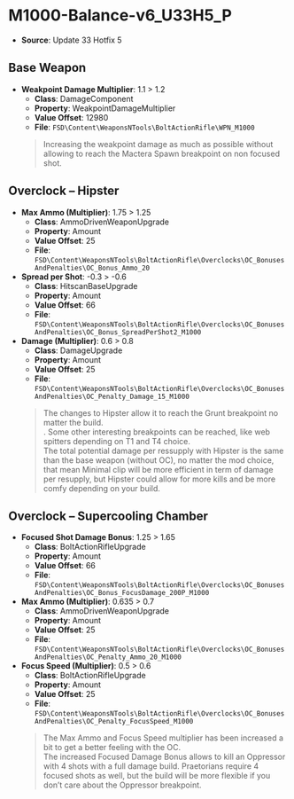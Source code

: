 # M1000-Balance-v6_U33H5_P
* **Source**: Update 33 Hotfix 5

## Base Weapon
* **Weakpoint Damage Multiplier**: 1.1 > 1.2
  * **Class**: DamageComponent
  * **Property**: WeakpointDamageMultiplier
  * **Value Offset**: 12980
  * **File**: `FSD\Content\WeaponsNTools\BoltActionRifle\WPN_M1000`
  > Increasing the weakpoint damage as much as possible without allowing to reach the Mactera Spawn breakpoint on non focused shot.

## Overclock – Hipster
* **Max Ammo (Multiplier)**: 1.75 > 1.25
  * **Class**: AmmoDrivenWeaponUpgrade
  * **Property**: Amount
  * **Value Offset**: 25
  * **File**: `FSD\Content\WeaponsNTools\BoltActionRifle\Overclocks\OC_BonusesAndPenalties\OC_Bonus_Ammo_20`
* **Spread per Shot**: -0.3 > -0.6
  * **Class**: HitscanBaseUpgrade
  * **Property**: Amount
  * **Value Offset**: 66
  * **File**: `FSD\Content\WeaponsNTools\BoltActionRifle\Overclocks\OC_BonusesAndPenalties\OC_Bonus_SpreadPerShot2_M1000`
* **Damage (Multiplier)**: 0.6 > 0.8
  * **Class**: DamageUpgrade
  * **Property**: Amount
  * **Value Offset**: 25
  * **File**: `FSD\Content\WeaponsNTools\BoltActionRifle\Overclocks\OC_BonusesAndPenalties\OC_Penalty_Damage_15_M1000`
  > The changes to Hipster allow it to reach the Grunt breakpoint no matter the build.<br>.
  > Some other interesting breakpoints can be reached, like web spitters depending on T1 and T4 choice.<br>
  > The total potential damage per ressupply with Hipster is the same than the base weapon (without OC), no matter the mod choice, that mean Minimal clip will be more efficient in term of damage per resupply, but Hipster could allow for more kills and be more comfy depending on your build.

## Overclock – Supercooling Chamber
* **Focused Shot Damage Bonus**: 1.25 > 1.65
  * **Class**: BoltActionRifleUpgrade
  * **Property**: Amount
  * **Value Offset**: 66
  * **File**: `FSD\Content\WeaponsNTools\BoltActionRifle\Overclocks\OC_BonusesAndPenalties\OC_Bonus_FocusDamage_200P_M1000`
* **Max Ammo (Multiplier)**: 0.635 > 0.7
  * **Class**: AmmoDrivenWeaponUpgrade
  * **Property**: Amount
  * **Value Offset**: 25
  * **File**: `FSD\Content\WeaponsNTools\BoltActionRifle\Overclocks\OC_BonusesAndPenalties\OC_Penalty_Ammo_20_M1000`
* **Focus Speed (Multiplier)**: 0.5 > 0.6
  * **Class**: BoltActionRifleUpgrade
  * **Property**: Amount
  * **Value Offset**: 25
  * **File**: `FSD\Content\WeaponsNTools\BoltActionRifle\Overclocks\OC_BonusesAndPenalties\OC_Penalty_FocusSpeed_M1000`
  > The Max Ammo and Focus Speed multiplier has been increased a bit to get a better feeling with the OC.<br>
  > The increased Focused Damage Bonus allows to kill an Oppressor with 4 shots with a full damage build. Praetorians require 4 focused shots as well, but the build will be more flexible if you don’t care about the Oppressor breakpoint.